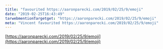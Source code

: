 ```yaml
---
title: "favourited https://aaronparecki.com/2019/02/25/9/emoji"
date: "2019-02-25T16:43:49"
tarwebmentionTargetget: "https://aaronparecki.com/2019/02/25/9/emoji"
meta: "Vincent favourited https://aaronparecki.com/2019/02/25/9/emoji"
---
```

[https://aaronparecki.com/2019/02/25/9/emoji](https://aaronparecki.com/2019/02/25/9/emoji)

